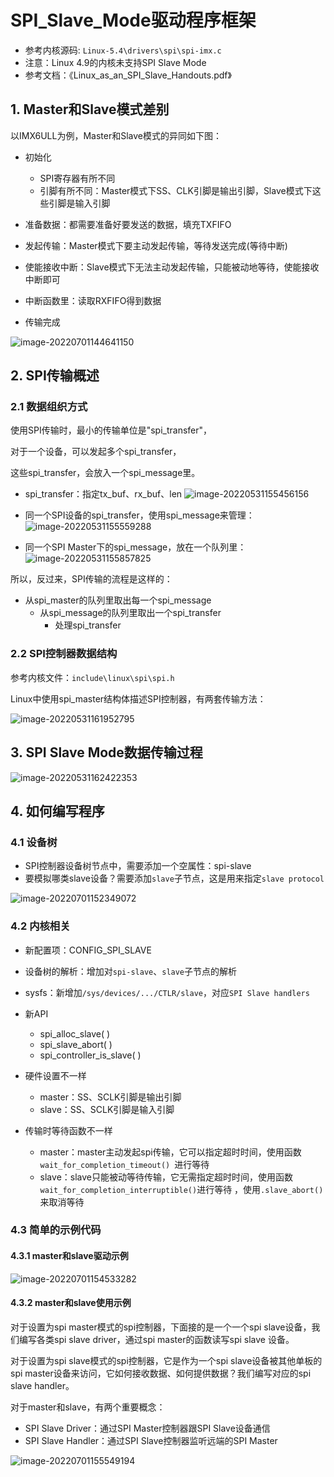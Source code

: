 # SPI_Slave_Mode驱动程序框架 #

* 参考内核源码: `Linux-5.4\drivers\spi\spi-imx.c`
* 注意：Linux 4.9的内核未支持SPI Slave Mode
* 参考文档：《Linux_as_an_SPI_Slave_Handouts.pdf》

## 1. Master和Slave模式差别

以IMX6ULL为例，Master和Slave模式的异同如下图：

* 初始化

  * SPI寄存器有所不同
  * 引脚有所不同：Master模式下SS、CLK引脚是输出引脚，Slave模式下这些引脚是输入引脚

* 准备数据：都需要准备好要发送的数据，填充TXFIFO

* 发起传输：Master模式下要主动发起传输，等待发送完成(等待中断)

* 使能接收中断：Slave模式下无法主动发起传输，只能被动地等待，使能接收中断即可

* 中断函数里：读取RXFIFO得到数据

* 传输完成

  

![image-20220701144641150](pic/90_imx6ull_spi_master_slave.png)

## 2. SPI传输概述

### 2.1 数据组织方式

使用SPI传输时，最小的传输单位是"spi_transfer"，

对于一个设备，可以发起多个spi_transfer，

这些spi_transfer，会放入一个spi_message里。

* spi_transfer：指定tx_buf、rx_buf、len
  ![image-20220531155456156](pic/80_spi_transfer.png)

* 同一个SPI设备的spi_transfer，使用spi_message来管理：
  ![image-20220531155559288](pic/81_spi_message.png)

* 同一个SPI Master下的spi_message，放在一个队列里：
  ![image-20220531155857825](pic/82_spi_master.png)



所以，反过来，SPI传输的流程是这样的：

* 从spi_master的队列里取出每一个spi_message
  * 从spi_message的队列里取出一个spi_transfer
    * 处理spi_transfer

### 2.2 SPI控制器数据结构

参考内核文件：`include\linux\spi\spi.h`

Linux中使用spi_master结构体描述SPI控制器，有两套传输方法：

![image-20220531161952795](pic/83_spi_master.png)



## 3. SPI Slave Mode数据传输过程

![image-20220531162422353](pic/94_spi_transfer_for_slave_mode.png)



## 4. 如何编写程序

### 4.1 设备树

* SPI控制器设备树节点中，需要添加一个空属性：spi-slave  
* 要模拟哪类slave设备？需要添加`slave`子节点，这是用来指定`slave protocol`

![image-20220701152349072](pic/91_spi_slave_dts.png)



### 4.2 内核相关

* 新配置项：CONFIG_SPI_SLAVE
* 设备树的解析：增加对`spi-slave`、`slave`子节点的解析
* sysfs：新增加`/sys/devices/.../CTLR/slave`，对应`SPI Slave handlers`
* 新API
  * spi_alloc_slave( )
  * spi_slave_abort( )
  * spi_controller_is_slave( )

* 硬件设置不一样
  * master：SS、SCLK引脚是输出引脚
  * slave：SS、SCLK引脚是输入引脚
* 传输时等待函数不一样
  * master：master主动发起spi传输，它可以指定超时时间，使用函数`wait_for_completion_timeout() `进行等待
  * slave：slave只能被动等待传输，它无需指定超时时间，使用函数`wait_for_completion_interruptible()`进行等待 ，使用`.slave_abort() `来取消等待



### 4.3 简单的示例代码

#### 4.3.1 master和slave驱动示例

![image-20220701154533282](pic/92_master_slave_drv_eg.png)

#### 4.3.2 master和slave使用示例

对于设置为spi master模式的spi控制器，下面接的是一个一个spi slave设备，我们编写各类spi slave driver，通过spi master的函数读写spi slave 设备。

对于设置为spi slave模式的spi控制器，它是作为一个spi slave设备被其他单板的spi master设备来访问，它如何接收数据、如何提供数据？我们编写对应的spi slave handler。

对于master和slave，有两个重要概念：

* SPI Slave Driver：通过SPI Master控制器跟SPI Slave设备通信
* SPI Slave Handler：通过SPI Slave控制器监听远端的SPI Master

![image-20220701155549194](pic/93_spi_slave_driver_spi_slave_handler.png)

